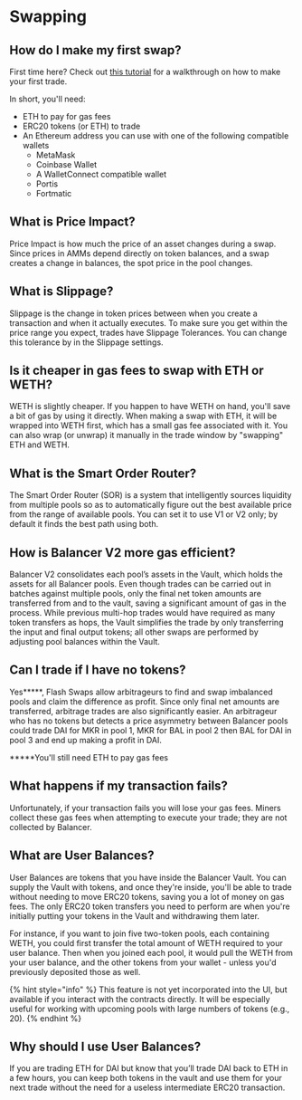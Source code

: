 # Swapping

## How do I make my first swap?

First time here? Check out [this tutorial](../walkthroughs/trading.md) for a walkthrough on how to make your first trade.&#x20;

In short, you'll need:

* ETH to pay for gas fees
* ERC20 tokens (or ETH) to trade
* An Ethereum address you can use with one of the following compatible wallets
  * MetaMask
  * Coinbase Wallet
  * A WalletConnect compatible wallet
  * Portis
  * Fortmatic

## What is Price Impact?

Price Impact is how much the price of an asset changes during a swap. Since prices in AMMs depend directly on token balances, and a swap creates a change in balances, the spot price in the pool changes.

## What is Slippage?

Slippage is the change in token prices between when you create a transaction and when it actually executes. To make sure you get within the price range you expect, trades have Slippage Tolerances. You can change this tolerance by in the Slippage settings.

## Is it cheaper in gas fees to swap with ETH or WETH?

WETH is slightly cheaper. If you happen to have WETH on hand, you'll save a bit of gas by using it directly. When making a swap with ETH, it will be wrapped into WETH first, which has a small gas fee associated with it. You can also wrap (or unwrap) it manually in the trade window by "swapping" ETH and WETH.

## What is the Smart Order Router?

The Smart Order Router (SOR) is a system that intelligently sources liquidity from multiple pools so as to automatically figure out the best available price from the range of available pools. You can set it to use V1 or V2 only; by default it finds the best path using both.

## How is Balancer V2 more gas efficient?

Balancer V2 consolidates each pool’s assets in the Vault, which holds the assets for all Balancer pools. Even though trades can be carried out in batches against multiple pools, only the final net token amounts are transferred from and to the vault, saving a significant amount of gas in the process. While previous multi-hop trades would have required as many token transfers as hops, the Vault simplifies the trade by only transferring the input and final output tokens; all other swaps are performed by adjusting pool balances within the Vault.

## Can I trade if I have no tokens?

Yes**\***, Flash Swaps allow arbitrageurs to find and swap imbalanced pools and claim the difference as profit. Since only final net amounts are transferred, arbitrage trades are also significantly easier. An arbitrageur who has no tokens but detects a price asymmetry between Balancer pools could trade DAI for MKR in pool 1, MKR for BAL in pool 2 then BAL for DAI in pool 3 and end up making a profit in DAI.

**\***You'll still need ETH to pay gas fees

## What happens if my transaction fails?

Unfortunately, if your transaction fails you will lose your gas fees. Miners collect these gas fees when attempting to execute your trade; they are not collected by Balancer.

## What are User Balances?

User Balances are tokens that you have inside the Balancer Vault. You can supply the Vault with tokens, and once they're inside, you'll be able to trade without needing to move ERC20 tokens, saving you a lot of money on gas fees. The only ERC20 token transfers you need to perform are when you're initially putting your tokens in the Vault and withdrawing them later.

For instance, if you want to join five two-token pools, each containing WETH, you could first transfer the total amount of WETH required to your user balance. Then when you joined each pool, it would pull the WETH from your user balance, and the other tokens from your wallet - unless you'd previously deposited those as well.

{% hint style="info" %}
This feature is not yet incorporated into the UI, but available if you interact with the contracts directly. It will be especially useful for working with upcoming pools with large numbers of tokens (e.g., 20).
{% endhint %}

## Why should I use User Balances?

If you are trading ETH for DAI but know that you’ll trade DAI back to ETH in a few hours, you can keep both tokens in the vault and use them for your next trade without the need for a useless intermediate ERC20 transaction.
